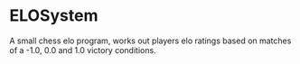 # ELOSystem
A small chess elo program, works out players elo ratings based on matches of a -1.0, 0.0 and 1.0 victory conditions.
